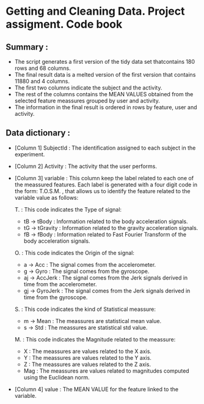 Getting and Cleaning Data. Project assigment. Code book
========================================================

Summary :
--------------------------------------------------------
- The script generates a first version of the tidy data set thatcontains 180 rows and 68 columns.
- The final result data is a melted version of the first version that contains 11880 and 4 columns.
- The first two columns indicate the subject and the activity.
- The rest of the columns contains the MEAN VALUES obtained from the selected feature meassures grouped by user and activity. 
- The information in the final result is ordered in rows by feature, user and activity.

Data dictionary :
-------------------------------------------------------
- [Column 1] SubjectId : The identification assigned to each subject in the experiment.
- [Column 2] Activity : The activity that the user performs.
- [Column 3] variable : This column keep the label related to each one of the meassured features. Each label
is generated with a four digit code in the form: 
                                  T.O.S.M. 
, that allows us to identify the feature related to the variable value as follows:

  T. : This code indicates the Type of signal:
    * tB -> tBody : Information related to the body acceleration signals.
    * tG -> tGravity : Information related to the gravity acceleration signals.
    * fB -> fBody : Information related to Fast Fourier Transform of the body acceleration signals.
    
  O. : This code indicates the Origin of the signal:
    * a -> Acc : The signal comes from the accelerometer.
    * g -> Gyro : The signal comes from the gyroscope.
    * aj -> AccJerk : The signal comes from the Jerk signals derived in time from the accelerometer.
    * gj -> GyroJerk : The signal comes from the Jerk signals derived in time from the gyroscope.
    
  S. : This code indicates the kind of Statistical meassure:
    * m -> Mean : The meassures are statistical mean value.
    * s -> Std : The meassures are statistical std value.
    
  M. : This code indicates the Magnitude related to the meassure:
    * X : The meassures are values related to the X axis.
    * Y : The meassures are values related to the Y axis.
    * Z : The meassures are values related to the Z axis.
    * Mag : The meassures are values related to magnitudes computed using the Euclidean norm.
    
 - [Column 4] value : The MEAN VALUE for the feature linked to the variable.
    